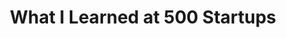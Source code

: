 ---
layout: blog
publisher: Medium
originalurl: https://medium.com/@tylertate/what-we-learned-at-500-startups-fd8e851b96d1
title: "What I Learned at 500 Startups"
snippet: "Over the past 4 months, we at Crema.co have been participating in the 500 Startups accelerator program in Mountain View, California. Here’s what it taught us."
category: startup
---